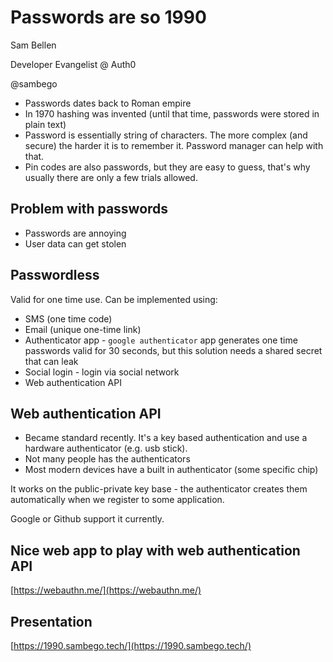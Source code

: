 # Passwords are so 1990

Sam Bellen

Developer Evangelist @ Auth0

@sambego

* Passwords dates back to Roman empire
* In 1970 hashing was invented (until that time, passwords were stored in plain text)
* Password is essentially string of characters. The more complex (and secure) the harder it is to remember it. Password manager can help with that.
* Pin codes are also passwords, but they are easy to guess, that's why usually there are only a few trials allowed.

## Problem with passwords

* Passwords are annoying
* User data can get stolen

## Passwordless

Valid for one time use. Can be implemented using:

* SMS (one time code)
* Email (unique one-time link)
* Authenticator app - `google authenticator` app generates one time passwords valid for 30 seconds, but this solution needs a shared secret that can leak
* Social login - login via social network
* Web authentication API

## Web authentication API

* Became standard recently. It's a key based authentication and use a hardware authenticator (e.g. usb stick).
* Not many people has the authenticators
* Most modern devices have a built in authenticator (some specific chip)

It works on the public-private key base - the authenticator creates them automatically when we register to some application.

Google or Github support it currently.

## Nice web app to play with web authentication API

[https://webauthn.me/](https://webauthn.me/)

## Presentation

[https://1990.sambego.tech/](https://1990.sambego.tech/)

